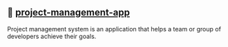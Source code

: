 ## :memo: [project-management-app](https://rs-board.netlify.app/welcome)
Project management system is an application that helps a team or group of developers achieve their goals.
